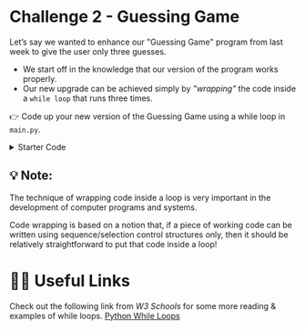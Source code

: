 # Challenge 2 - Guessing Game

Let’s say we wanted to enhance our "Guessing Game" program from last week to give the user only three guesses.

- We start off in the knowledge that our version of the program works properly.
- Our new upgrade can be achieved simply by *"wrapping"* the code inside a ``while loop`` that runs three times.

👉 Code up your new version of the Guessing Game using a while loop in ``main.py``.

<details>
  <summary> Starter Code </summary>

  ````py
import random

number = random.randint(1, 10)
print(number) # have a sneak peek at number!

# Initialise a loop counter
counter = 0

# Loop 3 times
while counter 
  ````
</details>

## 💡 Note:
The technique of wrapping code inside a loop is very important in the development of computer programs and systems.

Code wrapping is based on a notion that, if a piece of working code can be written using sequence/selection control structures only, then it should be relatively straightforward to put that code inside a loop!

# 🕵️‍♂️ Useful Links

Check out the following link from *W3 Schools* for some more reading & examples of while loops.
[Python While Loops](https://www.w3schools.com/python/python_while_loops.asp)



